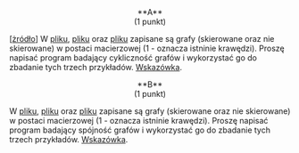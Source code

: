 <center>
**A** 
</center>

<center>
(1 punkt)
</center>

[[żródło](https://www.wolfram.com/mathematica/)] W [pliku](---ThisDir---/g1), [pliku](---ThisDir---/g2) oraz [pliku](---ThisDir---/g3)
zapisane są grafy (skierowane oraz nie skierowane) w postaci macierzowej (1 - oznacza istninie krawędzi).
Proszę napisać program badający cykliczność grafów i wykorzystać go do zbadanie tych trzech przykładów.
[Wskazówka](https://eduinf.waw.pl/inf/alg/001_search/0132.php).

<center>
**B** 
</center>

<center>
(1 punkt)
</center>

W [pliku](---ThisDir---/h1), [pliku](---ThisDir---/h2) oraz [pliku](---ThisDir---/h3)
zapisane są grafy (skierowane oraz nie skierowane) w postaci macierzowej (1 - oznacza istninie krawędzi).
Proszę napisać program badający spójność grafów i wykorzystać go do zbadanie tych trzech przykładów.
[Wskazówka](https://eduinf.waw.pl/inf/alg/001_search/0128a.php).
